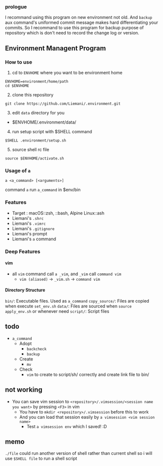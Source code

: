 ### prologue

I recommand using this program on new environment not old. And `backup` aux command's uniformed commit message makes hard differentiating your commits. So I recommand to use this program for backup purpose of repository which is don't need to record the change log or version.



## Environment Managent Program

### How to use

1. cd to `ENVHOME` where you want to be environment home

```
ENVHOME=environment/home/path
cd $ENVHOME
```

2. clone this repository

```
git clone https://github.com/Liemani/.environment.git
```

3. edit `data` directory for you

- $ENVHOME/.environment/data/

4. run setup script with $SHELL command

```
$SHELL .environment/setup.sh
```

5. source shell rc file

```
source $ENVHOME/activate.sh
```

### Usage of `a`

```
a <a_command> [<arguments>]
```

command `a` run `a_command` in $env/bin

### Features

- Target : macOS::zsh, ::bash, Alpine Linux::ash
- Liemani's `.shrc`
- Liemani's `.vimrc`
- Liemani's `.gitignore`
- Liemani's prompt
- Liemani's `a` command

### Deep Features

#### vim

- all `vim` command call `a _vim`, and `_vim` call `command vim`
  - `vim (aliased)` -> `_vim.sh` -> `command vim`

#### Directory Structure

`bin/`: Executable files. Used as `a_command`
`copy_source/`: Files are copied when execute `set_env.sh`
`data/`: Files are sourced when `source apply_env.sh` or whenever need
`script/`: Script files

## todo

- `a_command`
  - Adopt
    - `backcheck`
    - `backup`
  - Create
    - `mv`
  - Check
    - `vim` to create to script/sh/ correctly and create link file to bin/



## not working

- You can save vim session to `<repository>/.vimsession/<session name you want>` by pressing `<F3>` in vim
  - You have to `mkdir <repository>/.vimsession` before this to work
  - And you can load that session easily by `a vimsession <vim session name>`
    - Test `a vimsession env` which I saved! :D

## memo
`./file` could run another version of shell rather than current shell
  so i will use `$SHELL file` to run a shell script
